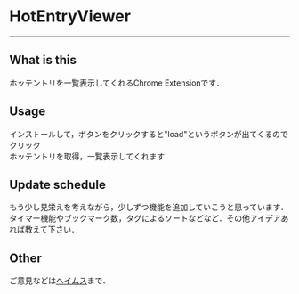 # HotEntryViewer  

***

## What is this
ホッテントリを一覧表示してくれるChrome Extensionです．  

## Usage
インストールして，ボタンをクリックすると"load"というボタンが出てくるのでクリック  
ホッテントリを取得，一覧表示してくれます  

## Update schedule
もう少し見栄えを考えながら，少しずつ機能を追加していこうと思っています．  
タイマー機能やブックマーク数，タグによるソートなどなど．その他アイデアあれば教えて下さい．

## Other
ご意見などは[ヘイムス](http://twitter.com/heimusu "heimusu")まで．

